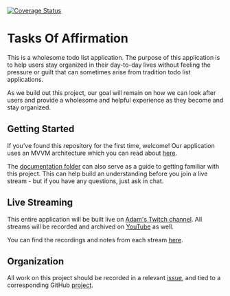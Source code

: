 [![Coverage Status](https://coveralls.io/repos/github/AdamMc331/TOA/badge.svg)](https://coveralls.io/github/AdamMc331/TOA)

# Tasks Of Affirmation

This is a wholesome todo list application. The purpose of this application is to help users
stay organized in their day-to-day lives without feeling the pressure or guilt that can sometimes
arise from tradition todo list applications.

As we build out this project, our goal will remain on how we can look after users and provide a wholesome
and helpful experience as they become and stay organized. 

## Getting Started

If you've found this repository for the first time, welcome! Our application uses an MVVM architecture which you can read about [here](documentation/Architecture.md). 

The [documentation folder](documentation) can also serve as a guide to getting familiar with this project. This can help build an understanding before you join a live stream - but if you have any questions, just ask in chat. 

## Live Streaming

This entire application will be built live on [Adam's Twitch channel](https://twitch.tv/adammc331).
All streams will be recorded and archived on [YouTube](https://youtube.com/AdamMcNeilly) as well.

You can find the recordings and notes from each stream [here](StreamHistory.md). 

## Organization

All work on this project should be recorded in a relevant [issue](https://github.com/AdamMc331/TOA/issues),
and tied to a corresponding GitHub [project](https://github.com/AdamMc331/TOA/projects).